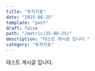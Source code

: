 ```yaml
---
title: "투자지표"
date: "2025-08-25"
template: "post"
draft: false
path: "/metric/25-08-25/"
description: "테스트 게시글 입니다."
category: "투자지표"
---
```


테스트 게시글 입니다.
